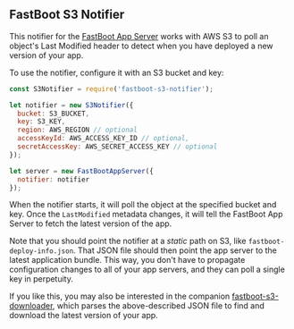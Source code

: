 ## FastBoot S3 Notifier

This notifier for the [FastBoot App Server][app-server] works with AWS
S3 to poll an object's Last Modified header to detect when you have
deployed a new version of your app.

[app-server]: https://github.com/ember-fastboot/fastboot-app-server

To use the notifier, configure it with an S3 bucket and key:

```js
const S3Notifier = require('fastboot-s3-notifier');

let notifier = new S3Notifier({
  bucket: S3_BUCKET,
  key: S3_KEY,
  region: AWS_REGION // optional
  accessKeyId: AWS_ACCESS_KEY_ID // optional,
  secretAccessKey: AWS_SECRET_ACCESS_KEY // optional
});

let server = new FastBootAppServer({
  notifier: notifier
});
```

When the notifier starts, it will poll the object at the specified
bucket and key. Once the `LastModified` metadata changes, it will tell
the FastBoot App Server to fetch the latest version of the app.

Note that you should point the notifier at a _static_ path on S3, like
`fastboot-deploy-info.json`. That JSON file should then point the app
server to the latest application bundle. This way, you don't have to
propagate configuration changes to all of your app servers, and they can
poll a single key in perpetuity.

If you like this, you may also be interested in the companion
[fastboot-s3-downloader](https://github.com/tomdale/fastboot-s3-downloader),
which parses the above-described JSON file to find and download the
latest version of your app.
